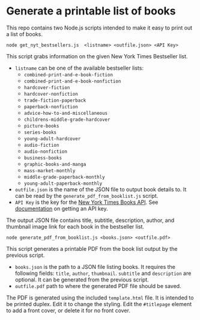 # Generate a printable list of books

This repo contains two Node.js scripts intended to make it easy to print out
a list of books.

`node get_nyt_bestsellers.js  <listname> <outfile.json> <API Key>`

This script grabs information on the given New York Times Bestseller list.
 * `listname` can be one of the available bestseller lists:
   * `combined-print-and-e-book-fiction`
   * `combined-print-and-e-book-nonfiction`
   * `hardcover-fiction`
   * `hardcover-nonfiction`
   * `trade-fiction-paperback`
   * `paperback-nonfiction`
   * `advice-how-to-and-miscellaneous`
   * `childrens-middle-grade-hardcover`
   * `picture-books`
   * `series-books`
   * `young-adult-hardcover`
   * `audio-fiction`
   * `audio-nonfiction`
   * `business-books`
   * `graphic-books-and-manga`
   * `mass-market-monthly`
   * `middle-grade-paperback-monthly`
   * `young-adult-paperback-monthly`
 * `outfile.json` is the name of the JSON file to output book details to. It
   can be read by the `generate_pdf_from_booklist.js` script.
 * `API Key` is the key for the [New York Times Books API](https://developer.nytimes.com/docs/books-product/1/overview).
   See [documentation](https://developer.nytimes.com/get-started) on getting an API key.

The output JSON file contains title, subtitle, description, author, and
thumbnail image link for each book in the bestseller list.

`node generate_pdf_from_booklist.js <books.json> <outfile.pdf>`

This script generates a printable PDF from the book list output by the previous
script.

 * `books.json` is the path to a JSON file listing books. It requires the
   following fields: `title`, `author`, `thumbnail`. `subtitle` and `description`
   are optional. It can be generated from the previous script.
 * `outfile.pdf` path to where the generated PDF file should be saved.

The PDF is generated using the included `template.html` file. It is intended to
be printed duplex. Edit it to change the styling. Edit the `#titlepage` element
to add a front cover, or delete it for no front cover.